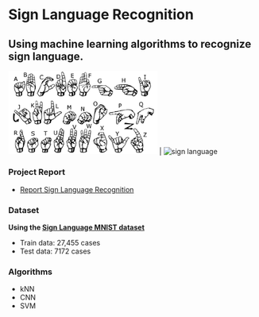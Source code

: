 # Sign Language Recognition

## Using machine learning algorithms to recognize sign language.


<img src='./datasets/archive/american_sign_language.png' alt='sign language' 
width='300' /> | <img src='./datasets/archive/amer_sign3.png' alt='sign language' width='300'/>

### Project Report
- [Report Sign Language Recognition](https://github.com/SpyridonKaperonis/SignLanguageRecognition/blob/main/Pattern_Recognition_and_Classification_Final_Project.pdf)

### Dataset

**Using the [Sign Language MNIST dataset](https://www.kaggle.com/datasets/datamunge/sign-language-mnist)**

- Train data: 27,455 cases
- Test data: 7172 cases
 
### Algorithms

- kNN
- CNN
- SVM



